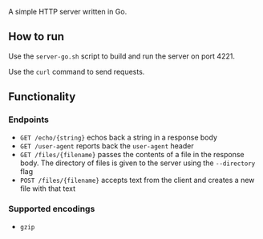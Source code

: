 A simple HTTP server written in Go.

## How to run

Use the `server-go.sh` script to build and run the server on port 4221.

Use the `curl` command to send requests.

## Functionality
### Endpoints
- `GET /echo/{string}` echos back a string in a response body
- `GET /user-agent` reports back the `user-agent` header
- `GET /files/{filename}` passes the contents of a file in the response body. The directory of files is given to the server using the `--directory` flag
- `POST /files/{filename}` accepts text from the client and creates a new file with that text
### Supported encodings
- `gzip`
